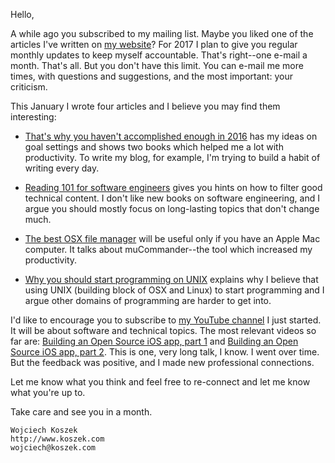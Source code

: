 Hello,

A while ago you subscribed to my mailing list. Maybe you liked one of the
articles I've written on [my website](http://www.koszek.com)?  For 2017 I
plan to give you regular monthly updates to keep myself accountable. That's
right--one e-mail a month. That's all. But you don't have this limit. You
can e-mail me more times, with questions and suggestions, and the most
important: your criticism.

This January I wrote four articles and I believe you may find them
interesting:

- [That's why you haven't accomplished enough in 2016](http://www.koszek.com/blog/2017/01/02/thats-why-you-havent-accomplished-enough-in-2016/)
  has my ideas on goal settings and shows two books which helped me a lot
  with productivity. To write my blog, for example, I'm trying to build a
  habit of writing every day.

- [Reading 101 for software engineers](http://www.koszek.com/blog/2017/01/17/reading-for-software-engineers/)
  gives you hints on how to filter good technical content. I don't like new
  books on software engineering, and I argue you should mostly focus on
  long-lasting topics that don't change much.

- [The best OSX file manager](http://www.koszek.com/blog/2017/01/18/the-best-osx-file-manager/)
  will be useful only if you have an Apple Mac computer. It talks about
  muCommander--the tool which increased my productivity.

- [Why you should start programming on UNIX](http://www.koszek.com/blog/2017/01/28/why-you-should-start-programming-on-unix/)
  explains why I believe that using UNIX (building block of OSX and Linux)
  to start programming and I argue other domains of programming are harder
  to get into.

I'd like to encourage you to subscribe to [my YouTube
channel](https://www.youtube.com/user/wkoszek) I just started. It will be
about software and technical topics. The most relevant videos so far are:
[Building an Open Source iOS app, part 1](https://www.youtube.com/watch?v=zY6YDXyF6ks&t=726s) and
[Building an Open Source iOS app, part 2](https://www.youtube.com/watch?v=gE49zGSFcio&t=46s).
This is one, very long talk, I know. I went over time. But the feedback was positive, and I
made new professional connections.

Let me know what you think and feel free to re-connect and let me know what
you're up to.

Take care and see you in a month.

	Wojciech Koszek
	http://www.koszek.com
	wojciech@koszek.com
